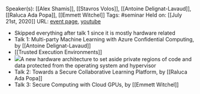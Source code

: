 Speaker(s): [[Alex Shamis]], [[Stavros Volos]], [[Antoine Delignat-Lavaud]], [[Raluca Ada Popa]], [[Emmett Witchel]]
Tags: #seminar
Held on: [[July 21st, 2020]]
URL: [event page](https://www.microsoft.com/en-us/research/event/frontiers-in-machine-learning-2020/#!tuesday-july-21), [youtube](https://www.youtube.com/watch?v=BaT5DXDIGVI&feature=emb_logo)
- Skipped everything after talk 1 since it is mostly hardware related
- Talk 1: Multi-party Machine Learning with Azure Confidential Computing, by [[Antoine Delignat-Lavaud]]
- [[Trusted Execution Environments]]
- ![](https://firebasestorage.googleapis.com/v0/b/firescript-577a2.appspot.com/o/imgs%2Fapp%2FPaperReadings%2F45KEljXihW.png?alt=media&token=0965ddb3-dba0-4d2c-9b3a-c1e4b84b9933)A new hardware architecture to set aside private regions of code and data protected from the operating system and hypervisor
- Talk 2: Towards a Secure Collaborative Learning Platform, by [[Raluca Ada Popa]]
- Talk 3: Secure Computing with Cloud GPUs, by [[Emmett Witchel]]
